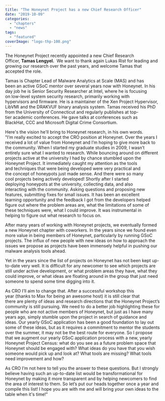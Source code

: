 ```yaml
---
title: "The Honeynet Project has a new Chief Research Officer"
date: "2019-10-09"
categories: 
  - "chapters"
  - "news"
tags:
  - "featured"
coverImage: "logo-thp-100.png"
---
```


The Honeynet Project recently appointed a new Chief Research Officer, **Tamas Lengyel.**  We want to thank again Lukas Rist for leading and growing our research over the past years, and welcome Tamas that accepted the role.

Tamas is Chapter Lead of Malware Analytics at Scale (MAS) and has been an active GSoC mentor over several years now with Honeynet. In his day job he is Senior Security Researcher at Intel, where he is focusing on low-level system security research, primarily working with hypervisors and firmware. He is a maintainer of the Xen Project Hypervisor, LibVMI and the DRAKVUF binary analysis system. Tamas received his PhD from the University of Connecticut and regularly publishes at top-tier academic conferences. He gave talks at conferences such as BlackHat, CCC and Microsoft Digital Crime Consortium.

Here's the vision he'll bring to Honeynet research, in his own words.  
"I’m really excited to accept the CRO position at Honeynet. Over the years I received a lot of value from Honeynet and I’m hoping to give more back to the community. When I started my graduate studies in 2009, I wasn’t entirely sure what I wanted to research. While bouncing around on different projects active at the university I had by chance stumbled upon the Honeynet Project. It immediately caught my attention as the tools and techniques that were being developed were very practical and the concept of honeypots just made sense. And there were so many cool projects being actively developed! Shortly after I started deploying honeypots at the university, collecting data, and also interacting with the community. Asking questions and proposing new features, submitting fixes for small issues. It has been an excellent learning opportunity and the feedback I got from the developers helped figure out where the problem areas are, what the limitations of some of these techniques were, what I could improve. It was instrumental in helping to figure out what research to focus on.

After many years of working with Honeynet projects, we eventually formed a new Honeynet chapter with coworkers. In the years since we found even more value in being members of Honeynet, particularly by running GSoC projects. The influx of new people with new ideas on how to approach the issues we propose as projects have been immensely helpful in pushing our malware analysis tools ahead.

Yet in the years since the list of projects on Honeynet has not been kept up-to-date very well. It is difficult for any newcomer to see which projects are still under active development, or what problem areas they have, what they could improve, or what ideas are floating around in the group that just need someone to spend some time digging into it.

As CRO I’ll aim to change that. After a successful workshop this year (thanks to Max for being an awesome host) it is still clear that  there are plenty of ideas and research directions that the Honeynet Project’s community is still pursuing. We need to do a better job highlighting these for people who are not active members of Honeynet, but just as I have many years ago, simply stumble upon the project in search of guidance and ideas. Our yearly GSoC application has been a good foundation to lay out some of these ideas, but as it requires a commitment to mentor the students over the summer, it may not be the best route for everyone. So I propose that we augment our yearly GSoC application process with a new, yearly Honeynet Project Census: what do you see as a future problem space that Honeynet should be engaged with? What ideas do you have that you wish someone would pick up and look at? What tools are missing? What tools need improvement and how?

As CRO I’m not here to tell you the answer to these questions. But I strongly believe having such an up-to-date list would be transformational for Honeynet by making it more transparent and by helping newcomers to find the area of interest to them. So let’s put our heads together once a year and compile this list! I hope you are with me and will bring your own ideas to the table when it's time!"
